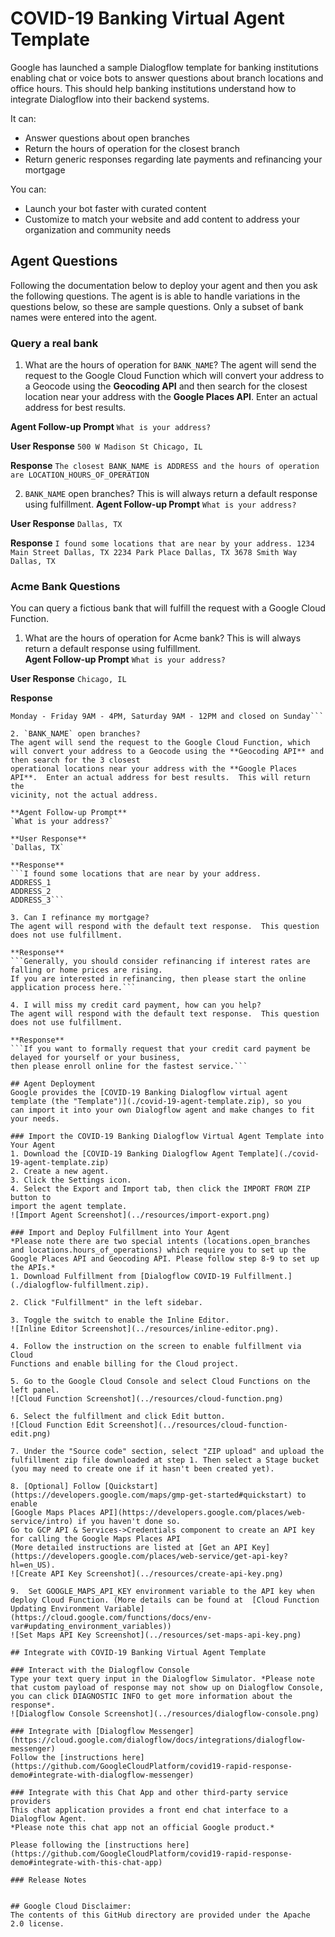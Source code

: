 <!--
  Licensed to the Apache Software Foundation (ASF) under one or more
  contributor license agreements.  See the NOTICE file distributed with
  this work for additional information regarding copyright ownership.
  The ASF licenses this file to You under the Apache License, Version 2.0
  (the "License"); you may not use this file except in compliance with
  the License.  You may obtain a copy of the License at

      http://www.apache.org/licenses/LICENSE-2.0

  Unless required by applicable law or agreed to in writing, software
  distributed under the License is distributed on an "AS IS" BASIS,
  WITHOUT WARRANTIES OR CONDITIONS OF ANY KIND, either express or implied.
  See the License for the specific language governing permissions and
  limitations under the License.
-->
# COVID-19 Banking Virtual Agent Template 
Google has launched a sample Dialogflow 
template for banking institutions enabling chat or voice bots to 
answer questions about branch locations and office hours. This should help banking institutions
understand how to integrate Dialogflow into their backend systems.

It can:
* Answer questions about open branches
* Return the hours of operation for the closest branch
* Return generic responses regarding late payments and refinancing your mortgage

You can:
* Launch your bot faster with curated content
* Customize to match your website and add content to address your organization 
and community needs  

## Agent Questions
Following the documentation below to deploy your agent and then you ask the following questions.  The agent is
is able to handle variations in the questions below, so these are sample questions.  Only a subset of bank names were entered into the agent.

### Query a real bank
1. What are the hours of operation for `BANK_NAME`?
The agent will send the request to the Google Cloud Function which will convert your address to a Geocode using the **Geocoding API** and then search for the closest
location near your address with the **Google Places API**.  Enter an actual address for best results.  

**Agent Follow-up Prompt**
`What is your address?`

**User Response**
`500 W Madison St Chicago, IL`

**Response**
`The closest BANK_NAME is ADDRESS and the hours of operation are LOCATION_HOURS_OF_OPERATION`

2. `BANK_NAME` open branches?
This is will always return a default response using fulfillment.
**Agent Follow-up Prompt**
`What is your address?`

**User Response**
`Dallas, TX`

**Response**
`I found some locations that are near by your address.
1234 Main Street Dallas, TX
2234 Park Place Dallas, TX
3678 Smith Way Dallas, TX`



### Acme Bank Questions
You can query a fictious bank that will fulfill the request with a Google Cloud Function.

1. What are the hours of operation for Acme bank?
This is will always return a default response using fulfillment.  
**Agent Follow-up Prompt**
`What is your address?`

**User Response**
`Chicago, IL`

**Response**
```The closest Acme bank is 333 Jackson blvd, Chicago IL and the hours of operation are 
Monday - Friday 9AM - 4PM, Saturday 9AM - 12PM and closed on Sunday```

2. `BANK_NAME` open branches?
The agent will send the request to the Google Cloud Function, which will convert your address to a Geocode using the **Geocoding API** and then search for the 3 closest
operational locations near your address with the **Google Places API**.  Enter an actual address for best results.  This will return the 
vicinity, not the actual address.  

**Agent Follow-up Prompt**
`What is your address?`

**User Response**
`Dallas, TX`

**Response**
```I found some locations that are near by your address.
ADDRESS_1
ADDRESS_2
ADDRESS_3```

3. Can I refinance my mortgage?
The agent will respond with the default text response.  This question does not use fulfillment.  

**Response**
```Generally, you should consider refinancing if interest rates are falling or home prices are rising.  
If you are interested in refinancing, then please start the online application process here.```

4. I will miss my credit card payment, how can you help?
The agent will respond with the default text response.  This question does not use fulfillment.  

**Response**
```If you want to formally request that your credit card payment be delayed for yourself or your business, 
then please enroll online for the fastest service.```

## Agent Deployment
Google provides the [COVID-19 Banking Dialogflow virtual agent 
template (the "Template")](./covid-19-agent-template.zip), so you 
can import it into your own Dialogflow agent and make changes to fit your needs.

### Import the COVID-19 Banking Dialogflow Virtual Agent Template into Your Agent
1. Download the [COVID-19 Banking Dialogflow Agent Template](./covid-19-agent-template.zip)
2. Create a new agent.
3. Click the Settings icon.
4. Select the Export and Import tab, then click the IMPORT FROM ZIP button to 
import the agent template.
![Import Agent Screenshot](../resources/import-export.png)

### Import and Deploy Fulfillment into Your Agent
*Please note there are two special intents (locations.open_branches and locations.hours_of_operations) which require you to set up the Google Places API and Geocoding API. Please follow step 8-9 to set up the APIs.*
1. Download Fulfillment from [Dialogflow COVID-19 Fulfillment.](./dialogflow-fulfillment.zip).

2. Click "Fulfillment" in the left sidebar.

3. Toggle the switch to enable the Inline Editor.
![Inline Editor Screenshot](../resources/inline-editor.png).

4. Follow the instruction on the screen to enable fulfillment via Cloud 
Functions and enable billing for the Cloud project.

5. Go to the Google Cloud Console and select Cloud Functions on the left panel.
![Cloud Function Screenshot](../resources/cloud-function.png)

6. Select the fulfillment and click Edit button.
![Cloud Function Edit Screenshot](../resources/cloud-function-edit.png)

7. Under the "Source code" section, select "ZIP upload" and upload the 
fulfillment zip file downloaded at step 1. Then select a Stage bucket (you may need to create one if it hasn't been created yet).

8. [Optional] Follow [Quickstart](https://developers.google.com/maps/gmp-get-started#quickstart) to enable 
[Google Maps Places API](https://developers.google.com/places/web-service/intro) if you haven't done so. 
Go to GCP API & Services->Credentials component to create an API key for calling the Google Maps Places API 
(More detailed instructions are listed at [Get an API Key](https://developers.google.com/places/web-service/get-api-key?hl=en_US).
![Create API Key Screenshot](../resources/create-api-key.png)

9.  Set GOOGLE_MAPS_API_KEY environment variable to the API key when deploy Cloud Function. (More details can be found at  [Cloud Function Updating Environment Variable](https://cloud.google.com/functions/docs/env-var#updating_environment_variables))
![Set Maps API Key Screenshot](../resources/set-maps-api-key.png)

## Integrate with COVID-19 Banking Virtual Agent Template

### Interact with the Dialogflow Console
Type your text query input in the Dialogflow Simulator. *Please note that custom payload of response may not show up on Dialogflow Console, you can click DIAGNOSTIC INFO to get more information about the response*.
![Dialogflow Console Screenshot](../resources/dialogflow-console.png)

### Integrate with [Dialogflow Messenger](https://cloud.google.com/dialogflow/docs/integrations/dialogflow-messenger)
Follow the [instructions here](https://github.com/GoogleCloudPlatform/covid19-rapid-response-demo#integrate-with-dialogflow-messenger)

### Integrate with this Chat App and other third-party service providers
This chat application provides a front end chat interface to a Dialogflow Agent. 
*Please note this chat app not an official Google product.* 

Please following the [instructions here](https://github.com/GoogleCloudPlatform/covid19-rapid-response-demo#integrate-with-this-chat-app)

### Release Notes


## Google Cloud Disclaimer: 
The contents of this GitHub directory are provided under the Apache 2.0 license. 
